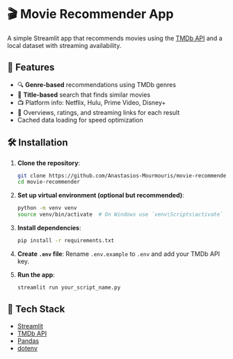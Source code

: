 # 🎬 Movie Recommender App

A simple Streamlit app that recommends movies using the [TMDb API](https://developer.themoviedb.org/) and a local dataset with streaming availability.

## 🚀 Features

- 🔍 **Genre-based** recommendations using TMDb genres
- 🎯 **Title-based** search that finds similar movies
- 📺 Platform info: Netflix, Hulu, Prime Video, Disney+
- 📝 Overviews, ratings, and streaming links for each result
- Cached data loading for speed optimization

## 🛠️ Installation

1. **Clone the repository**:
   ```bash
   git clone https://github.com/Anastasios-Mourmouris/movie-recommender.git
   cd movie-recommender
   ```

2. **Set up virtual environment (optional but recommended)**:
   ```bash
   python -m venv venv
   source venv/bin/activate  # On Windows use `venv\Scripts\activate`
   ```

3. **Install dependencies**:
   ```bash
   pip install -r requirements.txt
   ```

4. **Create `.env` file**:
   Rename `.env.example` to `.env` and add your TMDb API key.

5. **Run the app**:
   ```bash
   streamlit run your_script_name.py
   ```

## 🧠 Tech Stack

- [Streamlit](https://streamlit.io/)
- [TMDb API](https://developer.themoviedb.org/)
- [Pandas](https://pandas.pydata.org/)
- [dotenv](https://pypi.org/project/python-dotenv/)
